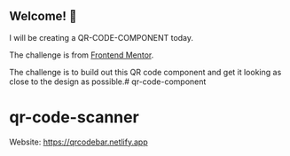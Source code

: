 ## Welcome! 👋

I will be creating a QR-CODE-COMPONENT today.

The challenge is from [Frontend Mentor](https://www.frontendmentor.io).

The challenge is to build out this QR code component and get it looking as close to the design as possible.# qr-code-component
# qr-code-scanner

Website: https://qrcodebar.netlify.app
